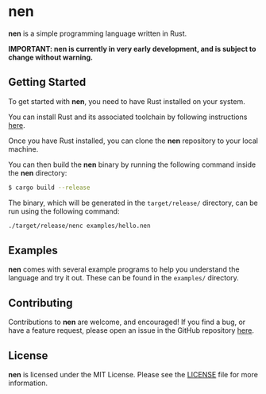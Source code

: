 # nen

__nen__ is a simple programming language written in Rust.

**IMPORTANT: nen is currently in very early development, and is subject to change without warning.**

## Getting Started

To get started with __nen__, you need to have Rust installed on your system.

You can install Rust and its associated toolchain by following instructions [here](https://rustup.rs/).

Once you have Rust installed, you can clone the __nen__ repository to your local machine.

You can then build the __nen__ binary by running the following command inside the __nen__ directory:

```bash
$ cargo build --release
```

The binary, which will be generated in the `target/release/` directory, can be run using the following command:

```bash
./target/release/nenc examples/hello.nen
```

## Examples

__nen__ comes with several example programs to help you understand the language and try it out. These can be found in the `examples/` directory.

## Contributing

Contributions to __nen__ are welcome, and encouraged! If you find a bug, or have a feature request, please open an issue in the GitHub repository [here](https://github.com/morrig-n/nen/issues).

## License

__nen__ is licensed under the MIT License. Please see the [LICENSE](LICENSE) file for more information.
